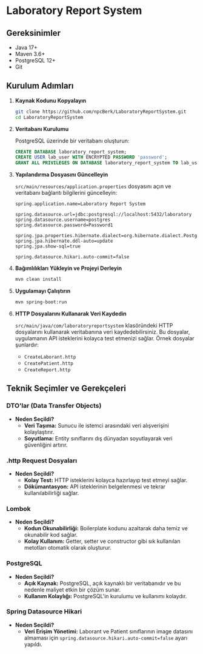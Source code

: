 ﻿# Laboratory Report System

## Gereksinimler

- Java 17+
- Maven 3.6+
- PostgreSQL 12+
- Git

## Kurulum Adımları

1. **Kaynak Kodunu Kopyalayın**

    ```sh
    git clone https://github.com/npcBerk/LaboratoryReportSystem.git
    cd LaboratoryReportSystem
    ```

2. **Veritabanı Kurulumu**

   PostgreSQL üzerinde bir veritabanı oluşturun:

    ```sql
    CREATE DATABASE laboratory_report_system;
    CREATE USER lab_user WITH ENCRYPTED PASSWORD 'password';
    GRANT ALL PRIVILEGES ON DATABASE laboratory_report_system TO lab_user;
    ```

3. **Yapılandırma Dosyasını Güncelleyin**

   `src/main/resources/application.properties` dosyasını açın ve veritabanı bağlantı bilgilerini güncelleyin:

    ```properties
    spring.application.name=Laboratory Report System

    spring.datasource.url=jdbc:postgresql://localhost:5432/laboratory
    spring.datasource.username=postgres
    spring.datasource.password=Password1

    spring.jpa.properties.hibernate.dialect=org.hibernate.dialect.PostgreSQLDialect
    spring.jpa.hibernate.ddl-auto=update
    spring.jpa.show-sql=true

    spring.datasource.hikari.auto-commit=false
    ```

4. **Bağımlılıkları Yükleyin ve Projeyi Derleyin**

    ```sh
    mvn clean install
    ```

5. **Uygulamayı Çalıştırın**

    ```sh
    mvn spring-boot:run
    ```
    
6. **HTTP Dosyalarını Kullanarak Veri Kaydedin**

    `src/main/java/com/laboratoryreportsystem` klasöründeki HTTP dosyalarını kullanarak veritabanına veri kaydedebilirsiniz. Bu dosyalar, uygulamanın API isteklerini kolayca test etmenizi sağlar. Örnek dosyalar şunlardır:
    - `CreateLaborant.http`
    - `CreatePatient.http`
    - `CreateReport.http`

## Teknik Seçimler ve Gerekçeleri

### DTO'lar (Data Transfer Objects)
- **Neden Seçildi?**
   - **Veri Taşıma:** Sunucu ile istemci arasındaki veri alışverişini kolaylaştırır.
   - **Soyutlama:** Entity sınıflarını dış dünyadan soyutlayarak veri güvenliğini artırır.

### .http Request Dosyaları
- **Neden Seçildi?**
   - **Kolay Test:** HTTP isteklerini kolayca hazırlayıp test etmeyi sağlar.
   - **Dökümantasyon:** API isteklerinin belgelenmesi ve tekrar kullanılabilirliği sağlar.

### Lombok
- **Neden Seçildi?**
   - **Kodun Okunabilirliği:** Boilerplate kodunu azaltarak daha temiz ve okunabilir kod sağlar.
   - **Kolay Kullanım:** Getter, setter ve constructor gibi sık kullanılan metotları otomatik olarak oluşturur.

### PostgreSQL
- **Neden Seçildi?**
   - **Açık Kaynak:** PostgreSQL, açık kaynaklı bir veritabanıdır ve bu nedenle maliyet etkin bir çözüm sunar.
   - **Kullanım Kolaylığı:** PostgreSQL'in kurulumu ve kullanımı kolaydır.
### Spring Datasource Hikari
- **Neden Seçildi?**
   - **Veri Erişim Yönetimi:** Laborant ve Patient sınıflarının image datasını almaması için `spring.datasource.hikari.auto-commit=false` ayarı yapıldı.


